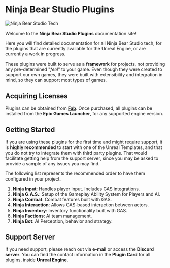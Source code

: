 # Ninja Bear Studio Plugins
<img src="nb_banner.png" alt="Ninja Bear Studio Tech"/>

Welcome to the **Ninja Bear Studio Plugins** documentation site! 

Here you will find detailed documentation for all Ninja Bear Studio tech, for the plugins that are currently available
for the Unreal Engine, or are currently a work in progress.

These plugins were built to serve as a **framework** for projects, not providing any pre-determined "_feel_" to your game.
Even though they were created to support our own games, they were built with extensibility and integration in mind, so
they can support most types of games.

## Acquiring Licenses
Plugins can be obtained from **[Fab](https://www.fab.com/sellers/Ninja%20Bear%20Studio)**.
Once purchased, all plugins can be installed from the **Epic Games Launcher**, for any supported engine version.

## Getting Started
If you are using these plugins for the first time and might require support, it is **highly recommended** to start with
one of the Unreal Templates, and that you do not try to integrate them with third party plugins. That would facilitate
getting help from the support server, since you may be asked to provide a sample of any issues you may find.

The following list represents the recommended order to have them configured in your project. 

1. **Ninja Input**: Handles player input. Includes GAS integrations.
2. **Ninja G.A.S.**: Setup of the Gameplay Ability System for Players and AI.
3. **Ninja Combat**: Combat features built with GAS.
4. **Ninja Interaction**: Allows GAS-based interaction between actors.
5. **Ninja Inventory**: Inventory functionality built with GAS.
6. **Ninja Factions**: AI team management.
7. **Ninja Bot**: AI Perception, behavior and strategy.

## Support Server
If you need support, please reach out via **e-mail** or access the **Discord server**. You can find the contact 
information in the **Plugin Card** for all plugins, inside **Unreal Engine**.

